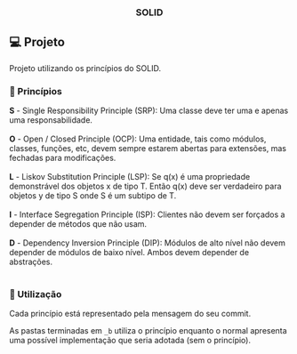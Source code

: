<h3 align="center"> SOLID </h3>

## :computer: Projeto

Projeto utilizando os princípios do SOLID.

### :rocket: Princípios

<b>S</b> - Single Responsibility Principle (SRP): Uma classe deve ter uma e apenas uma responsabilidade. <br><br>
<b>O</b> - Open / Closed Principle (OCP): Uma entidade, tais como módulos, classes, funções, etc, devem sempre estarem abertas para extensões, mas fechadas para modificações. <br><br>
<b>L</b> - Liskov Substitution Principle (LSP): Se q(x) é uma propriedade demonstrável dos objetos x de tipo T. Então q(x) deve ser verdadeiro para objetos y de tipo S onde S é um subtipo de T. <br><br>
<b>I</b> - Interface Segregation Principle (ISP): Clientes não devem ser forçados a depender de métodos que não usam. <br><br>
<b>D</b> - Dependency Inversion Principle (DIP): Módulos de alto nível não devem depender de módulos de baixo nível. Ambos devem depender de abstrações. <br><br>

### :hammer: Utilização

Cada princípio está representado pela mensagem do seu commit.

As pastas terminadas em ```_b``` utiliza o princípio enquanto o normal apresenta uma possível implementação que seria adotada (sem o princípio).

